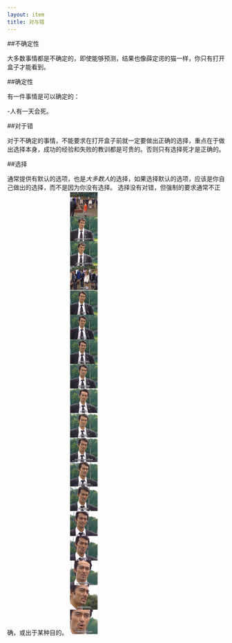```yaml
---
layout: item
title: 对与错
---
```


##不确定性

大多数事情都是不确定的，即使能够预测，结果也像薛定谔的猫一样，你只有打开盒子才能看到。

##确定性

有一件事情是可以确定的：

-人有一天会死。

##对于错

对于不确定的事情，不能要求在打开盒子前就一定要做出正确的选择，重点在于做出选择本身，成功的经验和失败的教训都是可贵的。否则只有选择死才是正确的。

##选择

通常提供有默认的选项，也是*大多数人*的选择，如果选择默认的选项，应该是你自己做出的选择，而不是因为你没有选择。
选择没有对错，但强制的要求通常不正确，或出于某种目的。
![choice](/img/choice.png)
